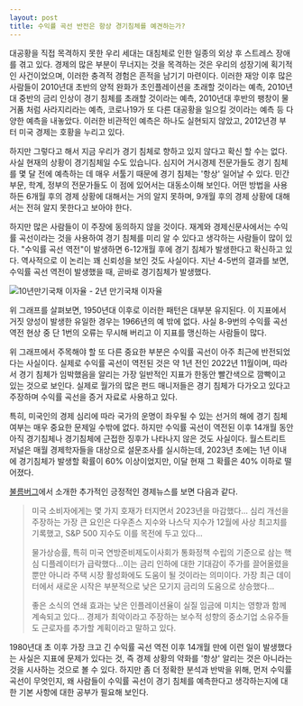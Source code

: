```yaml
---
layout: post
title: 수익률 곡선 반전은 항상 경기침체를 예견하는가?
---
```


대공황을 직접 목격하지 못한 우리 세대는 대침체로 인한 일종의 외상 후 스트레스 장애를 겪고 있다. 경제의 많은 부분이 무너지는 것을 목격하는 것은 우리의 성장기에 획기적인 사건이었으며, 이러한 충격적 경험은 흔적을 남기기 마련이다. 이러한 재앙 이후 많은 사람들이 2010년대 초반의 양적 완화가 초인플레이션을 초래할 것이라는 예측, 2010년대 중반의 금리 인상이 경기 침체를 초래할 것이라는 예측, 2010년대 후반의 팽창이 물거품 처럼 사라지리라는 예측, 코로나19가 또 다른 대공황을 일으킬 것이라는 예측 등 다양한 예측을 내놓았다. 이러한 비관적인 예측은 하나도 실현되지 않았고, 2012년경 부터 미국 경제는 호황을 누리고 있다.

하지만 그렇다고 해서 지금 우리가 경기 침체로 향하고 있지 않다고 확신 할 수는 없다. 사실 현재의 상황이 경기침체일 수도 있습니다. 심지어 거시경제 전문가들도 경기 침체를 몇 달 전에 예측하는 데 매우 서툴기 때문에 경기 침체는 '항상' 일어날 수 있다. 민간 부문, 학계, 정부의 전문가들도 이 점에 있어서는 대동소이해 보인다. 어떤 방법을 사용하든 6개월 후의 경제 상황에 대해서는 거의 알지 못하며, 9개월 후의 경제 상황에 대해서는 전혀 알지 못한다고 보아야 한다.

하지만 많은 사람들이 이 주장에 동의하지 않을 것이다. 재계와 경제신문사에서는 수익률 곡선이라는 것을 사용하여 경기 침체를 미리 알 수 있다고 생각하는 사람들이 많이 있다. "수익률 곡선 역전"이 발생하면 6-12개월 후에 경기 침체가 발생한다고 확신하고 있다. 역사적으로 이 논리는 꽤 신뢰성을 보인 것도 사실이다. 지난 4-5번의 결과를 보면, 수익률 곡선 역전이 발생했을 때, 곧바로 경기침체가 발생했다.

![10년만기국채 이자율 - 2년 만기국채 이자율](https://seandaddy.github.io/images/1-18-rece.png)

위 그래프를 살펴보면, 1950년대 이후로 이러한 패턴은 대부분 유지된다. 이 지표에서 거짓 양성이 발생한 유일한 경우는 1966년의 예 밖에 없다. 사실 8-9번의 수익률 곡선 역전 현상 중 단 1번의 오류는 무시해 버리고 이 지표를 맹신하는 사람들이 많다.

위 그래프에서 주목해야 할 또 다른 중요한 부분은 수익률 곡선이 아주 최근에 반전되었다는 사실이다. 실제로 수익률 곡선이 역전된 것은 약 1년 전인 2022년 11월이며, 따라서 경기 침체가 임박했음을 알리는 가장 일반적인 지표가 한동안 빨간색으로 깜빡이고 있는 것으로 보인다. 실제로 월가의 많은 펀드 매니저들은 경기 침체가 다가오고 있다고 주장하며 수익률 곡선을 증거 자료로 사용하고 있다.

특히, 미국인의 경제 심리에 따라 국가의 운명이 좌우될 수 있는 선거의 해에 경기 침체 여부는 매우 중요한 문제일 수밖에 없다. 하지만 수익률 곡선이 역전된 이후 14개월 동안 아직 경기침체나 경기침체에 근접한 징후가 나타나지 않은 것도 사실이다. 월스트리트 저널은 매월 경제학자들을 대상으로 설문조사를 실시하는데, 2023년 초에는 1년 이내에 경기침체가 발생할 확률이 60% 이상이었지만, 이달 현재 그 확률은 40% 이하로 떨어졌다.

[불름버그](https://www.bloomberg.com/opinion/articles/2023-12-31/us-economy-2023-will-be-hard-to-top-but-2024-could-do-it?sref=R8NfLgwS&utm_source=substack&utm_medium=email)에서 소개한 추가적인 긍정적인 경제뉴스를 보면 다음과 같다.

> 미국 소비자에게는 몇 가지 호재가 터지면서 2023년을 마감했다... 심리 개선을 주장하는 가장 큰 요인은 다우존스 지수와 나스닥 지수가 12월에 사상 최고치를 기록했고, S&P 500 지수도 이를 목전에 두고 있다...
> 
> 물가상승률, 특히 미국 연방준비제도이사회가 통화정책 수립의 기준으로 삼는 핵심 디플레이터가 급락했다...이는 금리 인하에 대한 기대감이 주가를 끌어올렸을 뿐만 아니라 주택 시장 활성화에도 도움이 될 것이라는 의미이다. 가장 최근 데이터에서 새로운 시작은 부분적으로 낮은 모기지 금리의 도움으로 상승했다...
> 
> 좋은 소식의 연쇄 효과는 낮은 인플레이션율이 실질 임금에 미치는 영향과 함께 계속되고 있다... 경제가 최악이라고 주장하는 보수적 성향의 중소기업 소유주들도 근로자를 추가할 계획이라고 말하고 있다.

1980년대 초 이후 가장 크고 긴 수익률 곡선 역전 이후 14개월 만에 이런 일이 발생했다는 사실은 지표에 문제가 있다는 것, 즉 경제 상황의 약화를 '항상' 알리는 것은 아니라는 것을 시사하는 것으로 볼 수 있다. 하지만 좀 더 정확한 분석과 반박을 위해, 먼저 수익률 곡선이 무엇인지, 왜 사람들이 수익률 곡선이 경기 침체를 예측한다고 생각하는지에 대한 기본 사항에 대한 공부가 필요해 보인다.
